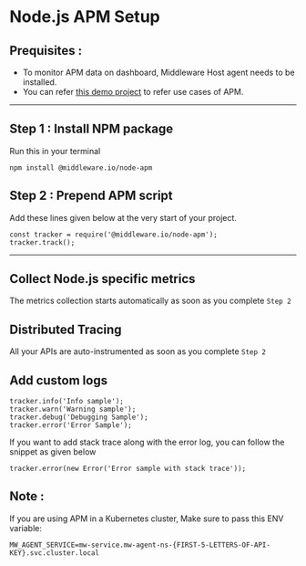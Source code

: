 # Node.js APM Setup

## Prequisites :

* To monitor APM data on dashboard, Middleware Host agent needs to be installed.
* You can refer [this demo project](https://github.com/middleware-labs/demo-apm/tree/master/nodejs) to refer use cases of APM.

--------------------

## Step 1 : Install NPM package

Run this in your terminal
```
npm install @middleware.io/node-apm
```

## Step 2 : Prepend APM script

Add these lines given below at the very start of your project.

```
const tracker = require('@middleware.io/node-apm');
tracker.track();
```
---------------------

## Collect Node.js specific metrics

The metrics collection starts automatically as soon as you complete `Step 2`


## Distributed Tracing

All your APIs are auto-instrumented as soon as you complete `Step 2`


## Add custom logs

```
tracker.info('Info sample');
tracker.warn('Warning sample');
tracker.debug('Debugging Sample');
tracker.error('Error Sample');
```

If you want to add stack trace along with the error log, you can follow the snippet as given below

```
tracker.error(new Error('Error sample with stack trace'));
```

## Note :

If you are using APM in a Kubernetes cluster, Make sure to pass this ENV variable:

```
MW_AGENT_SERVICE=mw-service.mw-agent-ns-{FIRST-5-LETTERS-OF-API-KEY}.svc.cluster.local
```
